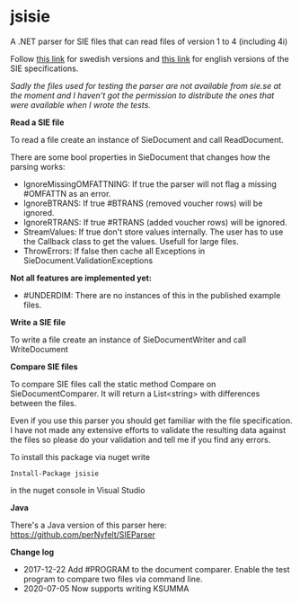 jsisie
======

A .NET parser for SIE files that can read files of version 1 to 4 (including 4i)

Follow [this link](https://sie.se/vadsie/) for swedish versions and [this link](https://sie.se/in-english/) for english versions of the SIE specifications.

_Sadly the files used for testing the parser are not available from sie.se at the moment and I haven't got the permission to distribute the ones that were available when I wrote the tests._

**Read a SIE file**

To read a file create an instance of SieDocument and call ReadDocument.

There are some bool properties in SieDocument that changes how the parsing works:

+ IgnoreMissingOMFATTNING: If true the parser will not flag a missing #OMFATTN as an error.
+ IgnoreBTRANS: If true #BTRANS (removed voucher rows) will be ignored.
+ IgnoreRTRANS: If true #RTRANS (added voucher rows) will be ignored.
+ StreamValues: If true don't store values internally. The user has to use the Callback class to get the values. Usefull for large files.
+ ThrowErrors: If false then cache all Exceptions in SieDocument.ValidationExceptions

**Not all features are implemented yet:**

+ #UNDERDIM: There are no instances of this in the published example files.

**Write a SIE file**

To write a file create an instance of SieDocumentWriter and call WriteDocument

**Compare SIE files**

To compare SIE files call the static method Compare on SieDocumentComparer. It will return a List&lt;string&gt; with differences between the files.  


Even if you use this parser you should get familiar with the file specification.
I have not made any extensive efforts to validate the resulting data against the files so please do your validation and tell me if you find any errors.


To install this package via nuget write

	Install-Package jsisie

in the nuget console in Visual Studio 


**Java**

There's a Java version of this parser here: https://github.com/perNyfelt/SIEParser  


**Change log**

+ 2017-12-22	Add #PROGRAM to the document comparer. Enable the test program to compare two files via command line.
+ 2020-07-05	Now supports writing KSUMMA

